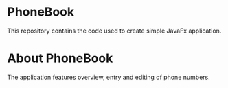 # PhoneBook
This repository contains the code used to create simple JavaFx application.

# About PhoneBook
The application features overview, entry and editing of phone numbers.
